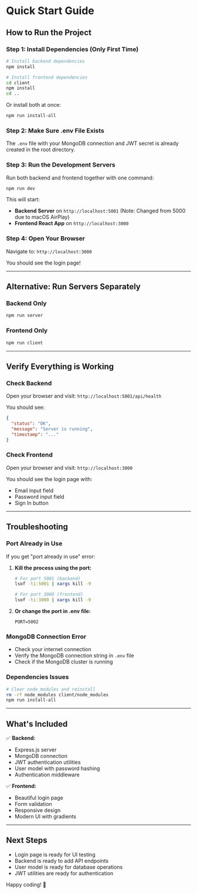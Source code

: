 # Quick Start Guide

## How to Run the Project

### Step 1: Install Dependencies (Only First Time)

```bash
# Install backend dependencies
npm install

# Install frontend dependencies
cd client
npm install
cd ..
```

Or install both at once:
```bash
npm run install-all
```

### Step 2: Make Sure .env File Exists

The `.env` file with your MongoDB connection and JWT secret is already created in the root directory.

### Step 3: Run the Development Servers

Run both backend and frontend together with one command:

```bash
npm run dev
```

This will start:
- **Backend Server** on `http://localhost:5001` (Note: Changed from 5000 due to macOS AirPlay)
- **Frontend React App** on `http://localhost:3000`

### Step 4: Open Your Browser

Navigate to: `http://localhost:3000`

You should see the login page!

---

## Alternative: Run Servers Separately

### Backend Only
```bash
npm run server
```

### Frontend Only
```bash
npm run client
```

---

## Verify Everything is Working

### Check Backend
Open your browser and visit: `http://localhost:5001/api/health`

You should see:
```json
{
  "status": "OK",
  "message": "Server is running",
  "timestamp": "..."
}
```

### Check Frontend
Open your browser and visit: `http://localhost:3000`

You should see the login page with:
- Email input field
- Password input field
- Sign In button

---

## Troubleshooting

### Port Already in Use
If you get "port already in use" error:

1. **Kill the process using the port:**
   ```bash
   # For port 5001 (backend)
   lsof -ti:5001 | xargs kill -9
   
   # For port 3000 (frontend)
   lsof -ti:3000 | xargs kill -9
   ```

2. **Or change the port in .env file:**
   ```
   PORT=5002
   ```

### MongoDB Connection Error
- Check your internet connection
- Verify the MongoDB connection string in `.env` file
- Check if the MongoDB cluster is running

### Dependencies Issues
```bash
# Clear node_modules and reinstall
rm -rf node_modules client/node_modules
npm run install-all
```

---

## What's Included

✅ **Backend:**
- Express.js server
- MongoDB connection
- JWT authentication utilities
- User model with password hashing
- Authentication middleware

✅ **Frontend:**
- Beautiful login page
- Form validation
- Responsive design
- Modern UI with gradients

---

## Next Steps

- Login page is ready for UI testing
- Backend is ready to add API endpoints
- User model is ready for database operations
- JWT utilities are ready for authentication

Happy coding! 🚀

